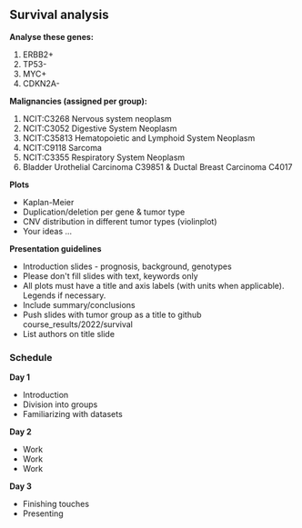 ## Survival analysis

**Analyse these genes:**
1) ERBB2+
2) TP53-
3) MYC+
4) CDKN2A-

**Malignancies (assigned per group):**
1) NCIT:C3268 Nervous system neoplasm
2) NCIT:C3052 Digestive System Neoplasm
3) NCIT:C35813 Hematopoietic and Lymphoid System Neoplasm
4) NCIT:C9118 Sarcoma
5) NCIT:C3355 Respiratory System Neoplasm
6) Bladder Urothelial Carcinoma C39851 & Ductal Breast Carcinoma C4017


**Plots**
* Kaplan-Meier
* Duplication/deletion per gene & tumor type
* CNV distribution in different tumor types (violinplot)
* Your ideas ...

**Presentation guidelines**
* Introduction slides - prognosis, background, genotypes
* Please don't fill slides with text, keywords only
* All plots must have a title and axis labels (with units when applicable). Legends if necessary.
* Include summary/conclusions
* Push slides with tumor group as a title to github course_results/2022/survival
* List authors on title slide

### Schedule

**Day 1** 
* Introduction
* Division into groups
* Familiarizing with datasets

**Day 2**
* Work
* Work
* Work

**Day 3**

* Finishing touches
* Presenting


